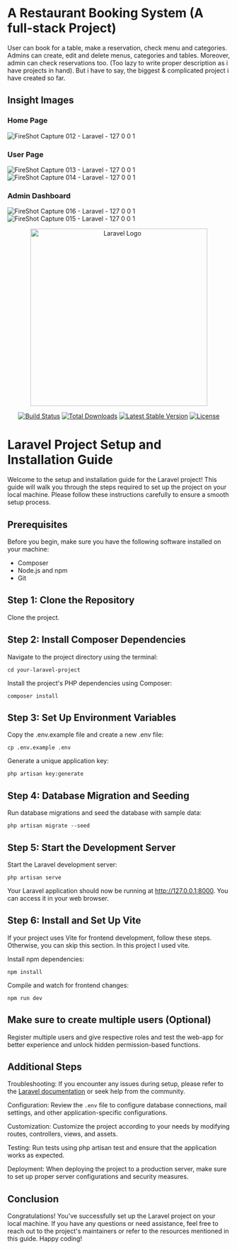 # A Restaurant Booking System (A full-stack Project)

User can book for a table, make a reservation, check menu and categories. Admins can create, edit and delete menus, categories and tables. Moreover,  admin can check reservations too. (Too lazy to write proper description as i have projects in hand).
But i have to say, the biggest & complicated project i have created so far.

## Insight Images

### Home Page

![FireShot Capture 012 - Laravel - 127 0 0 1](https://github.com/Uncaught-TypeError/task-management-app/assets/95492327/c36e9fe0-7dfd-45e9-ac45-2283042d8774)

### User Page

![FireShot Capture 013 - Laravel - 127 0 0 1](https://github.com/Uncaught-TypeError/task-management-app/assets/95492327/4c8fee8a-eb01-4fa7-b67a-f1d6e9cfa29b)
![FireShot Capture 014 - Laravel - 127 0 0 1](https://github.com/Uncaught-TypeError/task-management-app/assets/95492327/208ba2f2-9157-46d5-9ea1-75192e5fc320)

### Admin Dashboard
![FireShot Capture 016 - Laravel - 127 0 0 1](https://github.com/Uncaught-TypeError/task-management-app/assets/95492327/c1a81bdb-6add-421a-8956-d72578402a1a)
![FireShot Capture 015 - Laravel - 127 0 0 1](https://github.com/Uncaught-TypeError/task-management-app/assets/95492327/7afe260d-805d-4d95-a719-222235de4140)

<p align="center"><a href="https://laravel.com" target="_blank"><img src="https://raw.githubusercontent.com/laravel/art/master/logo-lockup/5%20SVG/2%20CMYK/1%20Full%20Color/laravel-logolockup-cmyk-red.svg" width="400" alt="Laravel Logo"></a></p>

<p align="center">
<a href="https://github.com/laravel/framework/actions"><img src="https://github.com/laravel/framework/workflows/tests/badge.svg" alt="Build Status"></a>
<a href="https://packagist.org/packages/laravel/framework"><img src="https://img.shields.io/packagist/dt/laravel/framework" alt="Total Downloads"></a>
<a href="https://packagist.org/packages/laravel/framework"><img src="https://img.shields.io/packagist/v/laravel/framework" alt="Latest Stable Version"></a>
<a href="https://packagist.org/packages/laravel/framework"><img src="https://img.shields.io/packagist/l/laravel/framework" alt="License"></a>
</p>

# Laravel Project Setup and Installation Guide
Welcome to the setup and installation guide for the Laravel project! This guide will walk you through the steps required to set up the project on your local machine. Please follow these instructions carefully to ensure a smooth setup process.

## Prerequisites
Before you begin, make sure you have the following software installed on your machine:

* Composer
* Node.js and npm
* Git

## Step 1: Clone the Repository
Clone the project.

## Step 2: Install Composer Dependencies
Navigate to the project directory using the terminal:


`cd your-laravel-project`


Install the project's PHP dependencies using Composer:


`composer install`


## Step 3: Set Up Environment Variables
Copy the .env.example file and create a new .env file:


`cp .env.example .env`


Generate a unique application key:


`php artisan key:generate`


## Step 4: Database Migration and Seeding
Run database migrations and seed the database with sample data:


`php artisan migrate --seed`


## Step 5: Start the Development Server
Start the Laravel development server:


`php artisan serve`


Your Laravel application should now be running at http://127.0.0.1:8000. You can access it in your web browser.

## Step 6: Install and Set Up Vite
If your project uses Vite for frontend development, follow these steps. Otherwise, you can skip this section. In this project I used vite.

Install npm dependencies:


`npm install`


Compile and watch for frontend changes:


`npm run dev`

## Make sure to create multiple users (Optional)
Register multiple users and give respective roles and test the web-app for better experience and unlock hidden permission-based functions.


## Additional Steps

Troubleshooting: If you encounter any issues during setup, please refer to the [Laravel documentation](https://laravel.com/docs) or seek help from the community.

Configuration: Review the `.env` file to configure database connections, mail settings, and other application-specific configurations.

Customization: Customize the project according to your needs by modifying routes, controllers, views, and assets.

Testing: Run tests using php artisan test and ensure that the application works as expected.

Deployment: When deploying the project to a production server, make sure to set up proper server configurations and security measures.

## Conclusion

Congratulations! You've successfully set up the Laravel project on your local machine. If you have any questions or need assistance, feel free to reach out to the project's maintainers or refer to the resources mentioned in this guide. Happy coding!
